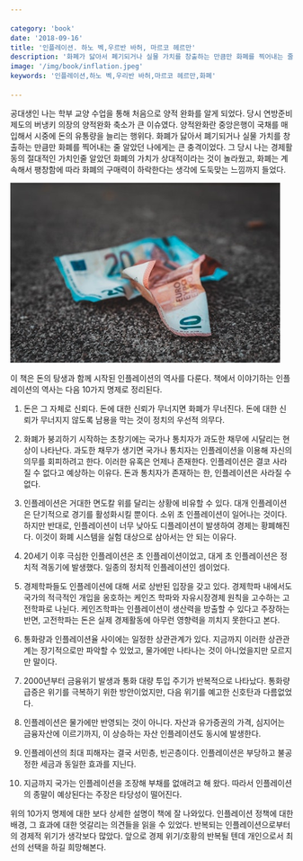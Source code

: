 ```yaml
---

category: 'book'
date: '2018-09-16'
title: '인플레이션. 하노 벡,우르반 바허, 마르코 헤르만'
description: '화폐가 닳아서 폐기되거나 실물 가치를 창출하는 만큼만 화폐를 찍어내는 줄 알았던 나에게는 큰 충격이었다. 그 당시 나는 경제활동의 절대적인 가치인줄 알았던 화폐의 가치가 상대적이라는 것이 놀라웠고, 화폐는 계속해서 팽창함에 따라 화폐의 구매력이 하락한다는 생각에 도둑맞는 느낌까지 들었다.'
image: '/img/book/inflation.jpeg'
keywords: '인플레이션,하노 벡,우리반 바허,마르코 헤르만,화폐'

---
```


공대생인 나는 학부 교양 수업을 통해 처음으로 양적 완화를 알게 되었다. 당시 연방준비제도의 버냉키 의장의 양적완화 축소가 큰 이슈였다. 양적완화란 중앙은행이 국채를 매입해서 시중에 돈의 유통량을 늘리는 행위다. 화폐가 닳아서 폐기되거나 실물 가치를 창출하는 만큼만 화폐를 찍어내는 줄 알았던 나에게는 큰 충격이었다. 그 당시 나는 경제활동의 절대적인 가치인줄 알았던 화폐의 가치가 상대적이라는 것이 놀라웠고, 화폐는 계속해서 팽창함에 따라 화폐의 구매력이 하락한다는 생각에 도둑맞는 느낌까지 들었다.

![inflation.jpeg](/img/book/inflation.jpeg "inflation.jpeg")

이 책은 돈의 탕생과 함께 시작된 인플레이션의 역사를 다룬다. 책에서 이야기하는 인플레이션의 역사는 다음 10가지 명제로 정리된다.

1. 돈은 그 자체로 신뢰다. 돈에 대한 신뢰가 무너지면 화폐가 무너진다. 돈에 대한 신뢰가 무너지지 않도록 남용을 막는 것이 정치의 우선적 의무다.

2. 화폐가 붕괴하기 시작하는 초창기에는 국가나 통치자가 과도한 채무에 시달리는 현상이 나타난다. 과도한 채무가 생기면 국가나 통치자는 인플레이션을 이용해 자신의 의무를 회피하려고 한다. 이러한 유혹은 언제나 존재한다. 인플레이션은 결코 사라질 수 없다고 예상하는 이유다. 돈과 통치자가 존재하는 한, 인플레이션은 사라질 수 없다.

3. 인플레이션은 거대한 면도칼 위를 달리는 상황에 비유할 수 있다. 대개 인플레이션은 단기적으로 경기를 활성화시킬 뿐이다. 소위 초 인플레이션이 일어나는 것이다. 하지만 반대로, 인플레이션이 너무 낮아도 디플레이션이 발생하여 경제는 황폐해진다. 이것이 화폐 시스템을 실험 대상으로 삼아서는 안 되는 이유다.

4. 20세기 이후 극심한 인플레이션은 초 인플레이션이었고, 대게 초 인플레이션은 정치적 격동기에 발생했다. 일종의 정치적 인플레이션인 셈이었다.

5. 경제학파들도 인플레이션에 대해 서로 상반된 입장을 갖고 있다. 경제학파 내에서도 국가의 적극적인 개입을 옹호하는 케인즈 학파와 자유시장경제 원칙을 고수하는 고전학파로 나뉜다. 케인즈학파는 인플레이션이 생산력을 방출할 수 있다고 주장하는 반면, 고전학파는 돈은 실제 경제활동에 아무런 영향력을 끼치지 못한다고 본다.

6. 통화량과 인플레이션율 사이에는 일정한 상관관계가 있다. 지금까지 이러한 상관관계는 장기적으로만 파악할 수 있었고, 물가에만 나타나는 것이 아니었을지만 모르지만 말이다.

7. 2000년부터 금융위기 발생과 통화 대량 투입 주기가 반복적으로 나타났다. 통화량 급증은 위기를 극복하기 위한 방안이었지만, 다음 위기를 예고한 신호탄과 다름없었다.

8. 인플레이션은 물가에만 반영되는 것이 아니다. 자산과 유가증권의 가격, 심지어는 금융자산에 이르기까지, 이 상승하는 자산 인플레이션도 동시에 발생한다.

9. 인플레이션의 최대 피해자는 결국 서민층, 빈곤층이다. 인플레이션은 부당하고 불공정한 세금과 동일한 효과를 지닌다.

10. 지금까지 국가는 인플레이션을 조장해 부채를 없애려고 해 왔다. 따라서 인플레이션의 종말이 예상된다는 주장은 타당성이 떨어진다.

위의 10가지 명제에 대한 보다 상세한 설명이 책에 잘 나와있다. 인플레이션 정책에 대한 배경, 그 효과에 대한 엇갈리는 의견들을 읽을 수 있었다. 반복되는 인플레이션으로부터의 경제적 위기가 생각보다 많았다. 앞으로 경제 위기/호황의 반복될 텐데 개인으로서 최선의 선택을 하길 희망해본다.